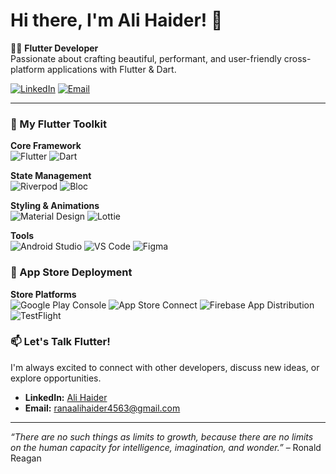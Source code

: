 # Hi there, I'm Ali Haider! 👋

🧑‍💻 **Flutter Developer**  
Passionate about crafting beautiful, performant, and user-friendly cross-platform applications with Flutter & Dart.

[![LinkedIn](https://img.shields.io/badge/LinkedIn-Connect-blue?logo=linkedin)](www.linkedin.com/in/ali-haider-01341027b)
[![Email](https://img.shields.io/badge/Email-Reach%20Out-red?logo=gmail)](mailto:ranaalihaider4563@gmail.com)

---

### 🧰 My Flutter Toolkit

**Core Framework**  
![Flutter](https://img.shields.io/badge/Flutter-02569B?style=for-the-badge&logo=flutter&logoColor=white)
![Dart](https://img.shields.io/badge/Dart-0175C2?style=for-the-badge&logo=dart&logoColor=white)

**State Management**  
![Riverpod](https://img.shields.io/badge/Riverpod-20C997?style=for-the-badge)
![Bloc](https://img.shields.io/badge/Bloc-2D5B89?style=for-the-badge&logo=bloc&logoColor=white)

**Styling & Animations**  
![Material Design](https://img.shields.io/badge/Material%20Design-757575?style=for-the-badge&logo=material-design&logoColor=white)
![Lottie](https://img.shields.io/badge/Lottie-00C2CB?style=for-the-badge)

**Tools**  
![Android Studio](https://img.shields.io/badge/Android_Studio-3DDC84?style=for-the-badge&logo=android-studio&logoColor=white)
![VS Code](https://img.shields.io/badge/VS_Code-007ACC?style=for-the-badge&logo=visual-studio-code&logoColor=white)
![Figma](https://img.shields.io/badge/Figma-F24E1E?style=for-the-badge&logo=figma&logoColor=white)

 ### 📱 App Store Deployment
 **Store Platforms**  
 ![Google Play Console](https://img.shields.io/badge/Google_Play_Console-414141?style=for-the-badge&logo=google-play&logoColor=white)
 ![App Store Connect](https://img.shields.io/badge/App_Store_Connect-0D96F6?style=for-the-badge&logo=app-store&logoColor=white)
 ![Firebase App Distribution](https://img.shields.io/badge/Firebase_App_Distribution-FFCA28?style=for-the-badge&logo=firebase&logoColor=black)
 ![TestFlight](https://img.shields.io/badge/TestFlight-0D96F6?style=for-the-badge&logo=testflight&logoColor=white)


### 📫 Let's Talk Flutter!

I'm always excited to connect with other developers, discuss new ideas, or explore opportunities.

- **LinkedIn:** [Ali Haider](www.linkedin.com/in/ali-haider-01341027b)
- **Email:** [ranaalihaider4563@gmail.com](mailto:ranaalihaider4563@gmail.com)

---

*“There are no such things as limits to growth, because there are no limits on the human capacity for intelligence, imagination, and wonder.”* – Ronald Reagan
